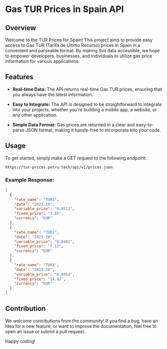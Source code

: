 # Gas TUR Prices in Spain API

## Overview

Welcome to the TUR Prices for Spain! This project aims to provide easy access to Gas TUR (Tarifa de Último Recurso) prices in Spain in a convenient and parseable format. By making this data accessible, we hope to empower developers, businesses, and individuals to utilize gas price information for various applications.

## Features

- **Real-time Data:** The API returns real-time Gas TUR prices, ensuring that you always have the latest information.

- **Easy to Integrate:** The API is designed to be straightforward to integrate into your projects, whether you're building a mobile app, a website, or any other application.

- **Simple Data Format:** Gas prices are returned in a clear and easy-to-parse JSON format, making it hassle-free to incorporate into your code.

## Usage

To get started, simply make a GET request to the following endpoint:

```
https://tur-prices.petru.tech/api/v1/prices.json
```

### Example Response:

```json
[
  {
    "rate_name": "TUR1",
    "date": "2023-10",
    "variable_price": "0.0511",
    "fixed_price": "3.85",
    "currency": "EUR"
  },
  {
    "rate_name": "TUR2",
    "date": "2023-10",
    "variable_price": "0.0481",
    "fixed_price": "7.12",
    "currency": "EUR"
  },
  {
    "rate_name": "TUR3",
    "date": "2023-10",
    "variable_price": "0.0454",
    "fixed_price": "14.92",
    "currency": "EUR"
  }
]
```


## Contribution

We welcome contributions from the community! If you find a bug, have an idea for a new feature, or want to improve the documentation, feel free to open an issue or submit a pull request.


Happy coding!
